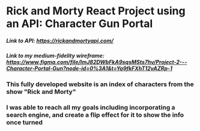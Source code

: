 # Rick and Morty React Project using an API: Character Gun Portal

##### Link to API: https://rickandmortyapi.com/
##### Link to my medium-fidelity wireframe: https://www.figma.com/file/lmJ82DWbFkA9sqsMSts7hv/Project-2---Character-Portal-Gun?node-id=0%3A1&t=Yq9fkFXhT12vAZRp-1

### This fully developed website is an index of characters from the show "Rick and Morty"

### I was able to reach all my goals including incorporating a search engine, and create a flip effect for it to show the info once turned
